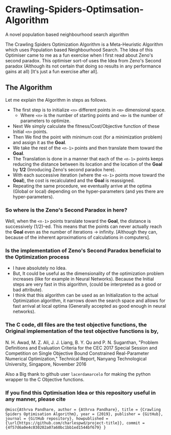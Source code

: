 # Crawling-Spiders-Optimsation-Algorithm
A novel population based neighbourhood search algorithm

The Crawling Spiders Optimization Algorithm is a Meta-Heuristic Algorithm which uses Population based Neighbourhood Search.
The Idea of this Optimiser came to me as a fun exercise when I first read about Zeno's second paradox. This optimiser sort-of uses the Idea 
from Zeno's Second paradox (Although its not certain that doing so results in any performance gains at all) [It's just a fun exercise after all].

## The Algorithm
Let me explain the Algorithm in steps as follows.
* The first step is to initialize `<n>` different points in `<m>` dimensional space.
  * Where `<n>` is the number of starting points and `<m>` is the number of parameters to optimize.
* Next We simply calculate the fitness/Cost/Objective function of these Initial `<n>` points.
* Then We find the point with minimum cost (for a minimization problem) and assign it as the **Goal**.
* We take the rest of the `<n-1>` points and then translate them toward the **Goal**.
* The Translation is done in a manner that each of the `<n-1>` points keeps reducing the distance between its location
and the location of the **Goal** by **1/2** (Inroducing Zeno's second paradox here).
* With each successive iteration (where the `<n-1>` points move toward the **Goal**), the cost is recalculated and the **Goal** is reassigned.
* Repeating the same procedure, we eventually arrive at the optima (Global or local) depending on the hyper-parameters (and yes there are hyper-parameters).

### So where is the Zeno's Second Paradox in here?
Well, when the `<n-1>` points translate toward the **Goal**, the distance is successively (1/2)-ed. This means that the points can never
actually reach the **Goal** even as the number of iterations -> infinity. [Although they can, because of the inherent aproximations of calculations in computers].

### Is the implementation of Zeno's Second Paradox beneficial to the Optimization process
* I have absolutely no Idea.
* But, It could be useful as the dimensionality of the optimization problem increases (like for example in Neural Networks). Because the 
Initial steps are very fast in this algorithm, (could be interpreted as a good or bad attribute).
* I think that this algorithm can be used as an Initialization to the actual Optimization algorithm, it narrows down the search space and allows
for fast arrival at local optima (Generally accepted as good enough in neural networks).

### The C code, dll files are the test objective functions, the Original implementation of the test objective functions is by,
N. H. Awad, M. Z. Ali, J. J. Liang, B. Y. Qu and P. N. Suganthan, "Problem Definitions and Evaluation Criteria for the CEC 2017 Special Session and Competition on Single Objective Bound Constrained Real-Parameter Numerical Optimization," Technical Report, Nanyang Technological University, Singapore, November 2016

Also a Big thank to github user `lacerdamarcelo` for making the python wrapper to the C Objective functions.

### If you find this Optimisation Idea or this repository useful in any manner, please cite 
`@misc{Athrva Pandhare,
  author = {Athrva Pandhare},
  title = {Crawling Spiders Optimisation Algorithm},
  year = {2019},
  publisher = {GitHub},
  journal = {GitHub repository},
  howpublished = {\url{https://github.com/charlespwd/project-title}},
  commit = {4f57d6a0e4c030202a07a60bc1bb1ed1544bf679}
}`
